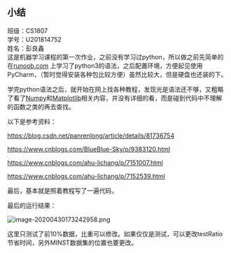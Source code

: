 ## 小结
班级：CS1807  
学号：U201814752  
姓名：彭良鑫  
这是机器学习课程的第一次作业，之前没有学习过python，所以做之前先简单的在[runoob.com](https://www.runoob.com/python3/python3-tutorial.html) 上学习了python3的语法，之后配置环境，方便起见使用PyCharm，（暂时觉得安装各种包比较方便）虽然比较大，但是硬盘也还装的下。

学完python语法之后，就开始在网上找各种教程，发现光是语法还不够，又粗略了看了[Numpy](https://www.runoob.com/numpy/numpy-tutorial.html)和[Matplotlib](https://www.runoob.com/w3cnote/matplotlib-tutorial.html)相关内容，并没有详细的看，而是碰到代码中不理解的函数之类的再去查找。

以下是参考资料：

https://blog.csdn.net/panrenlong/article/details/81736754

https://www.cnblogs.com/BlueBlue-Sky/p/9383120.html

https://www.cnblogs.com/ahu-lichang/p/7151007.html

https://www.cnblogs.com/ahu-lichang/p/7152539.html

最后，基本就是照着教程写了一遍代码，

最后的运行结果：

![image-20200430173242958.png](https://i.loli.net/2020/04/30/QVkfvMnlYqOCsiS.png)

这里只测试了前10%数据，比重可以修改。如果仅仅是测试，可以更改testRatio节省时间，另外MINST数据集的位置也要更改。

